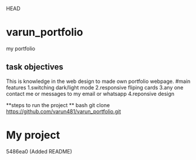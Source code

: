 HEAD
# varun_portfolio
my portfolio
## task objectives
This is knowledge in the web design to made own portfolio webpage.
#main features
1.switching dark/light mode
2.responsive fliping cards
3.any one contact me or messages to my email or whatsapp
4.reponsive design

**steps to run the project **
   bash
   git clone
   https://github.com/varun481/varun_portfolio.git
# My project
5486ea0 (Added README)
